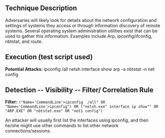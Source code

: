 ## Technique Description

Adversaries will likely look for details about the network configuration and settings of systems they access or through information discovery of remote systems. Several operating system administration utilities exist that can be used to gather this information. Examples include Arp, ipconfig/ifconfig, nbtstat, and route.


## Execution (test script used)

**Potential Attacks:** ipconfig /all
netsh interface show
arp -a
nbtstat -n
net config

## Detection -- Visibility -- Filter/ Correlation Rule

**Filter:** ```("Name='CommandLine'>ipconfig  /all" OR "Name='CommandLine'>ipconfig") OR ("netsh.exe" interface ip show"" OR "ARP.EXE" OR "nbtstat.exe" OR "net1 config")```

An attacker will usually first list the interfaces using ipconfig, and then he/she might use other commands to list other network connections/sessions. 

